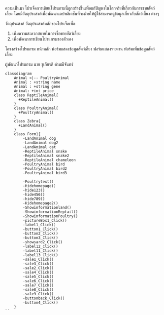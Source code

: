  ความเป็นมา
โปรเจ็คการเขียนโปรแกรมนี้ถูกสร้างขึ้นเพื่อแก้ปัญหาในโลกจริงที่เกี่ยวกับการขายสัตว์เลี้ยง โดยมีวัตถุประสงค์เพื่อพัฒนาแอปพลิเคชันที่จะช่วยให้ผู้ใช้สามารถดูข้อมูลเกี่ยวกับสัตว์เลี้ยง
ต่างๆ

วัตถุประสงค์
วัตถุประสงค์หลักของโปรเจ็คเพื่อ 
1. เพิ่มความสะดวกสบายในการซื้อขายสัตว์เลี้ยง
2. เพื่อพัฒนาการเขียนโปรแกรมของตัวเอง

โครงสร้างโปรแกรม
    หน้าหลัก 
    ฟอร์มแสดงข้อมูลสัตว์เลี้ยง
    ฟอร์มแสดงรายงาน
    ฟอร์มเพิ่มข้อมูลสัตว์เลี้ยง


 ผู้พัฒนาโปรแกรม
    นาย ชูเกียรติ คำมณีจันทร์
```mermiad
classdiagram
    Animal <|-- PoultryAnimal
    Animal : +string name
    Animal : +string gene
    Animal: +int price
    class ReptileAnimal{
      +ReptileAnimal()
    }
    class PoultryAnimal{
      +PoultryAnimal()
    }
    class Zebra{
      +LandAnimal()
    }
    class Form1{
        -LandAnimal dog
        -LandAnimal dog2
        -LandAnimal cat
        -ReptileAnimal snake
        -ReptileAnimal snake2
        -ReptileAnimal chameleon
        -PoultryAnimal bird
        -PoultryAnimal bird2
        -PoultryAnimal bird3

        -Poultrytext()
        -Hidehomepage()
        -hide123()
        -hide456()
        -hide789()
        -Hidehomepage2()
        -Showinformationland()
        -ShowinformationReptail()   
        -ShowinformationPoultry()
        -pictureBox1_Click()
        -label1_Click()
        -button1_Click()
        -button2_Click()  
        -button3_Click()
        -showsard2_Click()
        -label12_Click()
        -label11_Click()
        -label13_Click()
        -sale1_Click()
        -sale3_Click()
        -sale2_Click()
        -sale4_Click()
        -sale5_Click()
        -sale6_Click()
        -sale7_Click()
        -sale8_Click()
        -sale9_Click()
        -buttonback_Click()
        -button4_Click()  
    }
``
